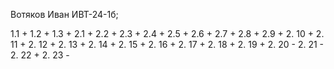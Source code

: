 Вотяков Иван ИВТ-24-1б; 

1.1 +
1.2 +
1.3 +
2.1 +
2.2 +
2.3 +
2.4 +
2.5 +
2.6 +
2.7 +
2.8 +
2.9 +
2. 10 +
2. 11 +
2. 12 +
2. 13 +
2. 14 +
2. 15 +
2. 16 +
2. 17 +
2. 18 +
2. 19 +
2. 20 -
2. 21 -
2. 22 +
2. 23 -
